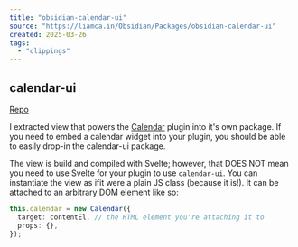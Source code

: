 ```yaml
---
title: "obsidian-calendar-ui"
source: "https://liamca.in/Obsidian/Packages/obsidian-calendar-ui"
created: 2025-03-26
tags:
  - "clippings"
---
```

## calendar-ui

[Repo](https://github.com/liamcain/obsidian-calendar-ui)

I extracted view that powers the [Calendar](https://liamca.in/Obsidian/Plugins/Calendar) plugin into it's own package. If you need to embed a calendar widget into your plugin, you should be able to easily drop-in the calendar-ui package.

The view is build and compiled with Svelte; however, that DOES NOT mean you need to use Svelte for your plugin to use `calendar-ui`. You can instantiate the view as ifit were a plain JS class (because it is!). It can be attached to an arbitrary DOM element like so:

```ts
this.calendar = new Calendar({
  target: contentEl, // the HTML element you're attaching it to
  props: {},
});
```
